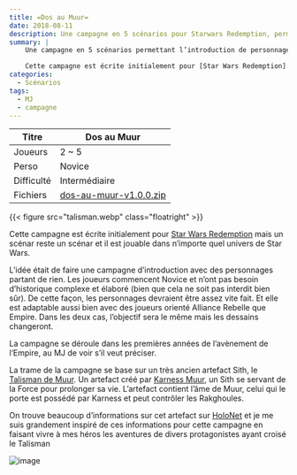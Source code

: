 ```yaml
---
title: =Dos au Muur=
date: 2018-08-11
description: Une campagne en 5 scénarios pour Starwars Redemption, permettant l’introduction de personnages, pout un maitre du jeux débutant
summary: |
    Une campagne en 5 scénarios permettant l’introduction de personnages. Tout est fourni, la campagne peut être géré par un MJ débutant.

    Cette campagne est écrite initialement pour [Star Wars Redemption] mais un scénar reste un scénar et il est jouable dans n’importe quel univers de Star Wars.
categories:
  - Scénarios
tags:
  - MJ
  - campagne
---
```


| Titre      | Dos au Muur         |
| ---------- | ------------------- |
| Joueurs    | 2 ~ 5               |
| Perso      | Novice              |
| Difficulté | Intermédiaire       |
| Fichiers   | [dos-au-muur-v1.0.0.zip](https://git.framasoft.org/sw-redemption/swr-dos-au-mur/builds/artifacts/1.0.0/download?job=deploy-RELEASE) |

{{< figure src="talisman.webp" class="floatright" >}}

Cette campagne est écrite initialement pour [Star Wars Redemption] mais un scénar reste un scénar et il est jouable dans n’importe quel univers de Star Wars.

L’idée était de faire une campagne d’introduction avec des personnages partant de rien. Les joueurs commencent Novice et n’ont pas besoin d’historique complexe et élaboré (bien que cela ne soit pas interdit bien sûr). De cette façon, les personnages devraient être assez vite fait. Et elle est adaptable aussi bien avec des joueurs orienté Alliance Rebelle que Empire. Dans les deux cas, l’objectif sera le même mais les dessains changeront.

La campagne se déroule dans les premières années de l’avènement de l’Empire, au MJ de voir s’il veut préciser.

La trame de la campagne se base sur un très ancien artefact Sith, le [Talisman de Muur]. Un artefact créé par [Karness Muur], un Sith se servant de la Force pour prolonger sa vie. L’artefact contient l’âme de Muur, celui qui le porte est possédé par Karness et peut contrôler les Rakghoules.

On trouve beaucoup d’informations sur cet artefact sur [HoloNet] et je me suis grandement inspiré de ces informations pour cette campagne en faisant vivre à mes héros les aventures de divers protagonistes ayant croisé le Talisman

![image](https://git.framasoft.org/sw-redemption/latex-swr-class/raw/master/_img/wtfpl-badge.png)

[Star Wars Redemption]: /categories/livre-de-base/
[Talisman de Muur]: http://www.starwars-holonet.com/encyclopedie/technologie-talisman-muur.html
[Karness Muur]: http://www.starwars-holonet.com/encyclopedie/personnage-muur-karness.html
[HoloNet]: http://www.starwars-holonet.com
